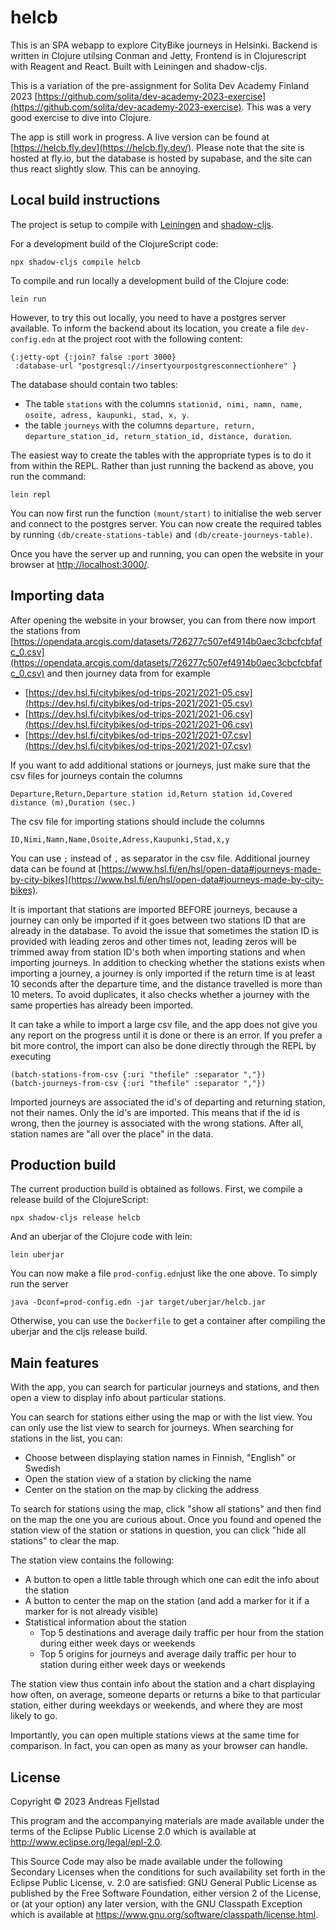 # helcb

This is an SPA webapp to explore CityBike journeys in Helsinki. Backend is written in Clojure utilsing Conman and Jetty, Frontend is in Clojurescript with Reagent and React. Built with Leiningen and shadow-cljs.

This is a variation of the pre-assignment for Solita Dev Academy Finland 2023 [https://github.com/solita/dev-academy-2023-exercise](https://github.com/solita/dev-academy-2023-exercise). This was a very good exercise to dive into Clojure.

The app is still work in progress. A live version can be found at [https://helcb.fly.dev](https://helcb.fly.dev/). Please note that the site is hosted at fly.io, but the database is hosted by supabase, and the site can thus react slightly slow. This can be annoying.

## Local build instructions
The project is setup to compile with [Leiningen](https://leiningen.org/) and [shadow-cljs](https://github.com/thheller/shadow-cljs).

For a development build of the ClojureScript code:

    npx shadow-cljs compile helcb

To compile and run locally a development build of the Clojure code:

    lein run

However, to try this out locally, you need to have a postgres server available. To inform the backend about its location, you create a file `dev-config.edn` at the project root with the following content:
     
    {:jetty-opt {:join? false :port 3000}
     :database-url "postgresql://insertyourpostgresconnectionhere" }

The database should contain two tables:

* The table `stations` with the columns `stationid, nimi, namn, name, osoite, adress, kaupunki, stad, x, y`.
* the table `journeys` with the columns `departure, return, departure_station_id, return_station_id, distance, duration`. 

The easiest way to create the tables with the appropriate types is to do it from within the REPL. Rather than just running the backend as above, you run the command:

    lein repl

You can now first run the function `(mount/start)` to initialise the web server and connect to the postgres server. You can now create the required tables by running `(db/create-stations-table)` and `(db/create-journeys-table)`. 

Once you have the server up and running, you can open the website in your browser at [http://localhost:3000/](http://localhost:3000/).

## Importing data
After opening the website in your browser, you can from there now import the stations from [https://opendata.arcgis.com/datasets/726277c507ef4914b0aec3cbcfcbfafc_0.csv](https://opendata.arcgis.com/datasets/726277c507ef4914b0aec3cbcfcbfafc_0.csv) and then journey data from for example

* [https://dev.hsl.fi/citybikes/od-trips-2021/2021-05.csv](https://dev.hsl.fi/citybikes/od-trips-2021/2021-05.csv)
* [https://dev.hsl.fi/citybikes/od-trips-2021/2021-06.csv](https://dev.hsl.fi/citybikes/od-trips-2021/2021-06.csv)
* [https://dev.hsl.fi/citybikes/od-trips-2021/2021-07.csv](https://dev.hsl.fi/citybikes/od-trips-2021/2021-07.csv)

If you want to add additional stations or journeys, just make sure that the csv files for journeys contain the columns 

    Departure,Return,Departure station id,Return station id,Covered distance (m),Duration (sec.)

The csv file for importing stations should include the columns

    ID,Nimi,Namn,Name,Osoite,Adress,Kaupunki,Stad,x,y

You can use `;` instead of `,` as separator in the csv file. Additional journey data can be found at [https://www.hsl.fi/en/hsl/open-data#journeys-made-by-city-bikes](https://www.hsl.fi/en/hsl/open-data#journeys-made-by-city-bikes).

It is important that stations are imported BEFORE journeys, because a journey can only be imported if it goes between two stations ID that are already in the database. To avoid the issue that sometimes the station ID is provided with leading zeros and other times not, leading zeros will be trimmed away from station ID's both when importing stations and when importing journeys. In addition to checking whether the stations exists when importing a journey, a journey is only imported if the return time is at least 10 seconds after the departure time, and the distance travelled is more than 10 meters. To avoid duplicates, it also checks whether a journey with the same properties has already been imported.

It can take a while to import a large csv file, and the app does not give you any report on the progress until it is done or there is an error. If you prefer a bit more control, the import can also be done directly through the REPL by executing

    (batch-stations-from-csv {:uri "thefile" :separator ","})
    (batch-journeys-from-csv {:uri "thefile" :separator ","})

Imported journeys are associated the id's of departing and returning station, not their names. Only the id's are imported. This means that if the id is wrong, then the journey is associated with the wrong stations. After all, station names are "all over the place" in the data.

## Production build
The current production build is obtained as follows. First, we compile a release build of the ClojureScript:

    npx shadow-cljs release helcb

And an uberjar of the Clojure code with lein:

    lein uberjar

You can now make a file `prod-config.edn`just like the one above. To simply run the server

    java -Dconf=prod-config.edn -jar target/uberjar/helcb.jar

Otherwise, you can use the `Dockerfile` to get a container after compiling the uberjar and the cljs release build.

## Main features
With the app, you can search for particular journeys and stations, and then open a view to display info about particular stations. 

You can search for stations either using the map or with the list view. You can only use the list view to search for journeys. When searching for stations in the list, you can:
* Choose between displaying station names in Finnish, "English" or Swedish
* Open the station view of a station by clicking the name
* Center on the station on the map by clicking the address

To search for stations using the map, click "show all stations" and then find on the map the one you are curious about. Once you found and opened the station view of the station or stations in question, you can click "hide all stations" to clear the map.

The station view contains the following:
* A button to open a little table through which one can edit the info about the station
* A button to center the map on the station (and add a marker for it if a marker for is not already visible)
* Statistical information about the station
    * Top 5 destinations and average daily traffic per hour from the station during either week days or weekends
    * Top 5 origins for journeys and average daily traffic per hour to station during either week days or weekends

The station view thus contain info about the station and a chart displaying how often, on average, someone departs or returns a bike to that particular station, either during weekdays or weekends, and where they are most likely to go. 

Importantly, you can open multiple stations views at the same time for comparison. In fact, you can open as many as your browser can handle.

## License

Copyright © 2023 Andreas Fjellstad

This program and the accompanying materials are made available under the
terms of the Eclipse Public License 2.0 which is available at
http://www.eclipse.org/legal/epl-2.0.

This Source Code may also be made available under the following Secondary
Licenses when the conditions for such availability set forth in the Eclipse
Public License, v. 2.0 are satisfied: GNU General Public License as published by
the Free Software Foundation, either version 2 of the License, or (at your
option) any later version, with the GNU Classpath Exception which is available
at https://www.gnu.org/software/classpath/license.html.
